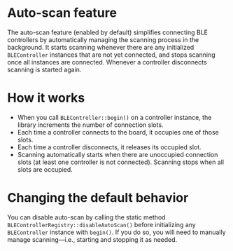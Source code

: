# Auto-scan feature

The auto-scan feature (enabled by default) simplifies connecting BLE controllers by automatically managing the scanning
process in the background. It starts scanning whenever there are any initialized `BLEController` instances that are not
yet connected, and stops scanning once all instances are connected. Whenever a controller disconnects scanning is
started again.

# How it works

* When you call `BLEController::begin()` on a controller instance, the library increments the number of connection
  slots.
* Each time a controller connects to the board, it occupies one of those slots.
* Each time a controller disconnects, it releases its occupied slot.
* Scanning automatically starts when there are unoccupied connection slots (at least one controller is not
  connected). Scanning stops when all slots are occupied.

# Changing the default behavior

You can disable auto-scan by calling the static method `BLEControllerRegistry::disableAutoScan()` before initializing
any `BLEController` instance with `begin()`. If you do so, you will need to manually manage scanning—i.e., starting and
stopping it as needed.
